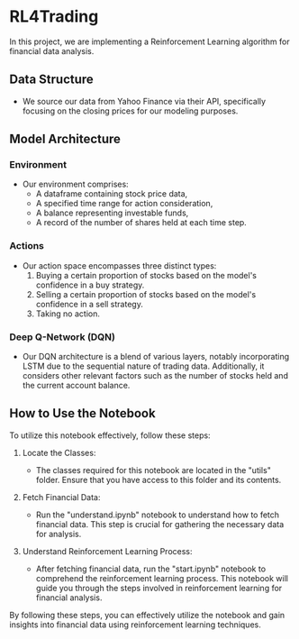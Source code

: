 # RL4Trading

In this project, we are implementing a Reinforcement Learning algorithm for financial data analysis.

## Data Structure

* We source our data from Yahoo Finance via their API, specifically focusing on the closing prices for our modeling purposes.

## Model Architecture

### Environment

* Our environment comprises:
  - A dataframe containing stock price data,
  - A specified time range for action consideration,
  - A balance representing investable funds,
  - A record of the number of shares held at each time step.

### Actions

* Our action space encompasses three distinct types:
  1. Buying a certain proportion of stocks based on the model's confidence in a buy strategy.
  2. Selling a certain proportion of stocks based on the model's confidence in a sell strategy.
  3. Taking no action.

### Deep Q-Network (DQN)

* Our DQN architecture is a blend of various layers, notably incorporating LSTM due to the sequential nature of trading data. Additionally, it considers other relevant factors such as the number of stocks held and the current account balance.

## How to Use the Notebook

To utilize this notebook effectively, follow these steps:

1. Locate the Classes:
   - The classes required for this notebook are located in the "utils" folder. Ensure that you have access to this folder and its contents.

2. Fetch Financial Data:
   - Run the "understand.ipynb" notebook to understand how to fetch financial data. This step is crucial for gathering the necessary data for analysis.

3. Understand Reinforcement Learning Process:
   - After fetching financial data, run the "start.ipynb" notebook to comprehend the reinforcement learning process. This notebook will guide you through the steps involved in reinforcement learning for financial analysis.

By following these steps, you can effectively utilize the notebook and gain insights into financial data using reinforcement learning techniques.
